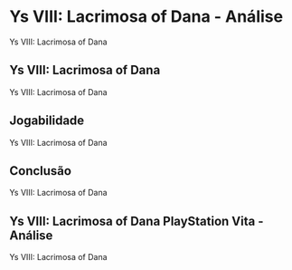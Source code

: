 ---
---

# Ys VIII: Lacrimosa of Dana - Análise

Ys VIII: Lacrimosa of Dana

## Ys VIII: Lacrimosa of Dana

Ys VIII: Lacrimosa of Dana

## Jogabilidade

Ys VIII: Lacrimosa of Dana

## Conclusão

Ys VIII: Lacrimosa of Dana

## Ys VIII: Lacrimosa of Dana PlayStation Vita - Análise

Ys VIII: Lacrimosa of Dana
